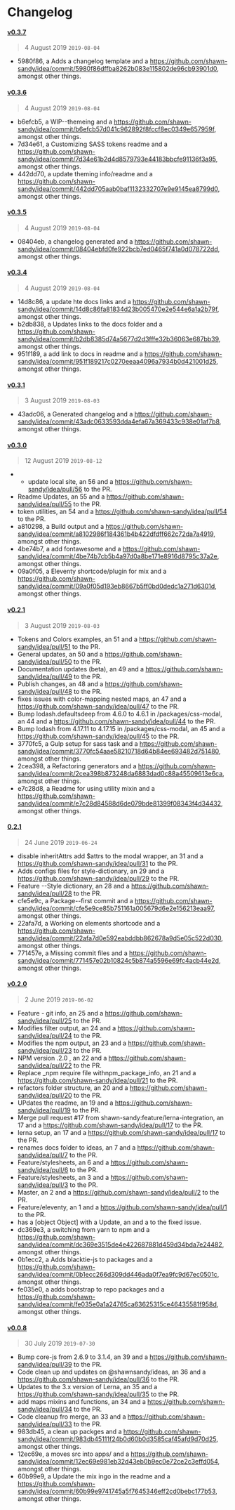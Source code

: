 # Changelog

#### [v0.3.7](https://github.com/shawn-sandy/idea/compare/v0.3.6...v0.3.7)
> 4 August 2019 `2019-08-04`
- 5980f86, a Adds a changelog template and a https://github.com/shawn-sandy/idea/commit/5980f86dffba8262b083e115802de96cb93901d0, amongst other things.
#### [v0.3.6](https://github.com/shawn-sandy/idea/compare/v0.3.5...v0.3.6)
> 4 August 2019 `2019-08-04`
- b6efcb5, a WIP--themeing and a https://github.com/shawn-sandy/idea/commit/b6efcb57d041c962892f8fccf8ec0349e657959f, amongst other things.
- 7d34e61, a Customizing SASS tokens readme and a https://github.com/shawn-sandy/idea/commit/7d34e61b2d4d8579793e44183bbcfe91136f3a95, amongst other things.
- 442dd70, a update theming info/readme and a https://github.com/shawn-sandy/idea/commit/442dd705aab0baf1132332707e9e9145ea8799d0, amongst other things.
#### [v0.3.5](https://github.com/shawn-sandy/idea/compare/v0.3.4...v0.3.5)
> 4 August 2019 `2019-08-04`
- 08404eb, a changelog generated and a https://github.com/shawn-sandy/idea/commit/08404ebfd0fe922bcb7ed0465f741a0d078722dd, amongst other things.
#### [v0.3.4](https://github.com/shawn-sandy/idea/compare/v0.3.1...v0.3.4)
> 4 August 2019 `2019-08-04`
- 14d8c86, a update hte docs links and a https://github.com/shawn-sandy/idea/commit/14d8c86fa81834d23b005470e2e544e6a1a2b79f, amongst other things.
- b2db838, a Updates links to the docs folder and a https://github.com/shawn-sandy/idea/commit/b2db8385d74a5677d2d3fffe32b36063e687bb39, amongst other things.
- 951f189, a add link to docs in readme and a https://github.com/shawn-sandy/idea/commit/951f189217c0270eeaa4096a7934b0d421001d25, amongst other things.
#### [v0.3.1](https://github.com/shawn-sandy/idea/compare/v0.2.1...v0.3.1)
> 3 August 2019 `2019-08-03`
- 43adc06, a Generated changelog and a https://github.com/shawn-sandy/idea/commit/43adc0633593dda4efa67a369433c938e01af7b8, amongst other things.
#### [v0.3.0](https://github.com/shawn-sandy/idea/compare/v0.3.7...v0.3.0)
> 12 August 2019 `2019-08-12`
- - update local site, an 56 and a https://github.com/shawn-sandy/idea/pull/56 to the PR.
- Readme Updates, an 55 and a https://github.com/shawn-sandy/idea/pull/55 to the PR.
- token utilities, an 54 and a https://github.com/shawn-sandy/idea/pull/54 to the PR.
- a810298, a Build output and a https://github.com/shawn-sandy/idea/commit/a8102986f184361b4b422dfdff662c72da7a4919, amongst other things.
- 4be74b7, a add fontawesome and a https://github.com/shawn-sandy/idea/commit/4be74b7cb5b4a97d0a8be171e8916d8795c37a2e, amongst other things.
- 09a0f05, a Eleventy shortcode/plugin for mix and a https://github.com/shawn-sandy/idea/commit/09a0f05d193eb8667b5ff0bd0dedc1a271d6301d, amongst other things.
#### [v0.2.1](https://github.com/shawn-sandy/idea/compare/v0.0.8...v0.2.1)
> 3 August 2019 `2019-08-03`
- Tokens and Colors examples, an 51 and a https://github.com/shawn-sandy/idea/pull/51 to the PR.
- General updates, an 50 and a https://github.com/shawn-sandy/idea/pull/50 to the PR.
- Documentation updates (beta), an 49 and a https://github.com/shawn-sandy/idea/pull/49 to the PR.
- Publish changes, an 48 and a https://github.com/shawn-sandy/idea/pull/48 to the PR.
- fixes issues with color-mapping nested maps, an 47 and a https://github.com/shawn-sandy/idea/pull/47 to the PR.
- Bump lodash.defaultsdeep from 4.6.0 to 4.6.1 in /packages/css-modal, an 44 and a https://github.com/shawn-sandy/idea/pull/44 to the PR.
- Bump lodash from 4.17.11 to 4.17.15 in /packages/css-modal, an 45 and a https://github.com/shawn-sandy/idea/pull/45 to the PR.
- 3770fc5, a Gulp setup for sass task and a https://github.com/shawn-sandy/idea/commit/3770fc54aae58210718d64b84ee693482d751480, amongst other things.
- 2cea398, a Refactoring generators and a https://github.com/shawn-sandy/idea/commit/2cea398b873248da6883dad0c88a45509613e6ca, amongst other things.
- e7c28d8, a Readme for using utility mixin and a https://github.com/shawn-sandy/idea/commit/e7c28d84588d6de079bde81399f08343f4d34432, amongst other things.
#### [0.2.1](https://github.com/shawn-sandy/idea/compare/v0.2.0...0.2.1)
> 24 June 2019 `2019-06-24`
- disable inheritAttrs add $attrs to the modal wrapper, an 31 and a https://github.com/shawn-sandy/idea/pull/31 to the PR.
- Adds configs files for style-dictionary, an 29 and a https://github.com/shawn-sandy/idea/pull/29 to the PR.
- Feature --Style dictionary, an 28 and a https://github.com/shawn-sandy/idea/pull/28 to the PR.
- cfe5e9c, a Package--first commit and a https://github.com/shawn-sandy/idea/commit/cfe5e9ce85b751161a005679d6e2e156213eaa97, amongst other things.
- 22afa7d, a Working on elements shortcode and a https://github.com/shawn-sandy/idea/commit/22afa7d0e592eabddbb862678a9d5e05c522d030, amongst other things.
- 771457e, a Missing commit files and a https://github.com/shawn-sandy/idea/commit/771457e02b10824c5b874a5596e69fc4acb44e2d, amongst other things.
#### [v0.2.0]()
> 2 June 2019 `2019-06-02`
- Feature - git info, an 25 and a https://github.com/shawn-sandy/idea/pull/25 to the PR.
- Modifies filter output, an 24 and a https://github.com/shawn-sandy/idea/pull/24 to the PR.
- Modifies the npm output, an 23 and a https://github.com/shawn-sandy/idea/pull/23 to the PR.
- NPM version .2.0 , an 22 and a https://github.com/shawn-sandy/idea/pull/22 to the PR.
- Replace _npm require file withnpm_package_info, an 21 and a https://github.com/shawn-sandy/idea/pull/21 to the PR.
- refactors folder structure, an 20 and a https://github.com/shawn-sandy/idea/pull/20 to the PR.
- UPdates the readme, an 19 and a https://github.com/shawn-sandy/idea/pull/19 to the PR.
- Merge pull request #17 from shawn-sandy:feature/lerna-integration, an 17 and a https://github.com/shawn-sandy/idea/pull/17 to the PR.
- lerna setup, an 17 and a https://github.com/shawn-sandy/idea/pull/17 to the PR.
- renames docs folder to ideas, an 7 and a https://github.com/shawn-sandy/idea/pull/7 to the PR.
- Feature/stylesheets, an 6 and a https://github.com/shawn-sandy/idea/pull/6 to the PR.
- Feature/stylesheets, an 3 and a https://github.com/shawn-sandy/idea/pull/3 to the PR.
- Master, an 2 and a https://github.com/shawn-sandy/idea/pull/2 to the PR.
- Feature/eleventy, an 1 and a https://github.com/shawn-sandy/idea/pull/1 to the PR.
- has a [object Object] with a Update, an  and a  to the fixed issue.
- dc369e3, a switching from yarn to npm and a https://github.com/shawn-sandy/idea/commit/dc369e3515de4e422687881d459d34bda7e24482, amongst other things.
- 0b1ecc2, a Adds blacktie-js to packages and a https://github.com/shawn-sandy/idea/commit/0b1ecc266d309dd446ada0f7ea9fc9d67ec0501c, amongst other things.
- fe035e0, a adds bootstrap to repo packages and a https://github.com/shawn-sandy/idea/commit/fe035e0a1a24765ca63625315ce46435581f958d, amongst other things.
#### [v0.0.8](https://github.com/shawn-sandy/idea/compare/0.2.1...v0.0.8)
> 30 July 2019 `2019-07-30`
- Bump core-js from 2.6.9 to 3.1.4, an 39 and a https://github.com/shawn-sandy/idea/pull/39 to the PR.
- Code clean up and updates on @shawnsandy/ideas, an 36 and a https://github.com/shawn-sandy/idea/pull/36 to the PR.
- Updates to the 3.x version of Lerna, an 35 and a https://github.com/shawn-sandy/idea/pull/35 to the PR.
- add maps mixins and functions, an 34 and a https://github.com/shawn-sandy/idea/pull/34 to the PR.
- Code cleanup fro merge, an 33 and a https://github.com/shawn-sandy/idea/pull/33 to the PR.
- 983db45, a clean up packges and a https://github.com/shawn-sandy/idea/commit/983db45111f24b0d60b0d3585caf45afd9d70d25, amongst other things.
- 12ec69e, a moves src into apps/ and a https://github.com/shawn-sandy/idea/commit/12ec69e981eb32d43eb0b9ec0e72ce2c3effd054, amongst other things.
- 60b99e9, a Update the mix ingo in the readme and a https://github.com/shawn-sandy/idea/commit/60b99e9741745a5f7645346eff2cd0bebc177b53, amongst other things.
